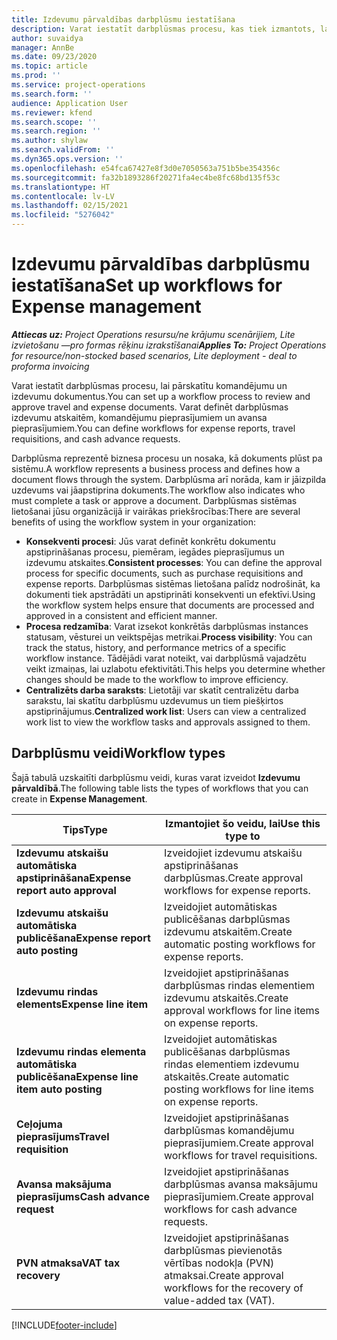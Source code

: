 ```yaml
---
title: Izdevumu pārvaldības darbplūsmu iestatīšana
description: Varat iestatīt darbplūsmas procesu, kas tiek izmantots, lai pārskatītu komandējumu un izdevumu dokumentus.
author: suvaidya
manager: AnnBe
ms.date: 09/23/2020
ms.topic: article
ms.prod: ''
ms.service: project-operations
ms.search.form: ''
audience: Application User
ms.reviewer: kfend
ms.search.scope: ''
ms.search.region: ''
ms.author: shylaw
ms.search.validFrom: ''
ms.dyn365.ops.version: ''
ms.openlocfilehash: e54fca67427e8f3d0e7050563a751b5be354356c
ms.sourcegitcommit: fa32b1893286f20271fa4ec4be8fc68bd135f53c
ms.translationtype: HT
ms.contentlocale: lv-LV
ms.lasthandoff: 02/15/2021
ms.locfileid: "5276042"
---
```

# <a name="set-up-workflows-for-expense-management"></a><span data-ttu-id="1549d-103">Izdevumu pārvaldības darbplūsmu iestatīšana</span><span class="sxs-lookup"><span data-stu-id="1549d-103">Set up workflows for Expense management</span></span>

<span data-ttu-id="1549d-104">_**Attiecas uz:** Project Operations resursu/ne krājumu scenārijiem, Lite izvietošanu —pro formas rēķinu izrakstīšanai_</span><span class="sxs-lookup"><span data-stu-id="1549d-104">_**Applies To:** Project Operations for resource/non-stocked based scenarios, Lite deployment - deal to proforma invoicing_</span></span>

<span data-ttu-id="1549d-105">Varat iestatīt darbplūsmas procesu, lai pārskatītu komandējumu un izdevumu dokumentus.</span><span class="sxs-lookup"><span data-stu-id="1549d-105">You can set up a workflow process to review and approve travel and expense documents.</span></span> <span data-ttu-id="1549d-106">Varat definēt darbplūsmas izdevumu atskaitēm, komandējumu pieprasījumiem un avansa pieprasījumiem.</span><span class="sxs-lookup"><span data-stu-id="1549d-106">You can define workflows for expense reports, travel requisitions, and cash advance requests.</span></span>

<span data-ttu-id="1549d-107">Darbplūsma reprezentē biznesa procesu un nosaka, kā dokuments plūst pa sistēmu.</span><span class="sxs-lookup"><span data-stu-id="1549d-107">A workflow represents a business process and defines how a document flows through the system.</span></span> <span data-ttu-id="1549d-108">Darbplūsma arī norāda, kam ir jāizpilda uzdevums vai jāapstiprina dokuments.</span><span class="sxs-lookup"><span data-stu-id="1549d-108">The workflow also indicates who must complete a task or approve a document.</span></span> <span data-ttu-id="1549d-109">Darbplūsmas sistēmas lietošanai jūsu organizācijā ir vairākas priekšrocības:</span><span class="sxs-lookup"><span data-stu-id="1549d-109">There are several benefits of using the workflow system in your organization:</span></span>

- <span data-ttu-id="1549d-110">**Konsekventi procesi**: Jūs varat definēt konkrētu dokumentu apstiprināšanas procesu, piemēram, iegādes pieprasījumus un izdevumu atskaites.</span><span class="sxs-lookup"><span data-stu-id="1549d-110">**Consistent processes**: You can define the approval process for specific documents, such as purchase requisitions and expense reports.</span></span> <span data-ttu-id="1549d-111">Darbplūsmas sistēmas lietošana palīdz nodrošināt, ka dokumenti tiek apstrādāti un apstiprināti konsekventi un efektīvi.</span><span class="sxs-lookup"><span data-stu-id="1549d-111">Using the workflow system helps ensure that documents are processed and approved in a consistent and efficient manner.</span></span>
- <span data-ttu-id="1549d-112">**Procesa redzamība**: Varat izsekot konkrētās darbplūsmas instances statusam, vēsturei un veiktspējas metrikai.</span><span class="sxs-lookup"><span data-stu-id="1549d-112">**Process visibility**: You can track the status, history, and performance metrics of a specific workflow instance.</span></span> <span data-ttu-id="1549d-113">Tādējādi varat noteikt, vai darbplūsmā vajadzētu veikt izmaiņas, lai uzlabotu efektivitāti.</span><span class="sxs-lookup"><span data-stu-id="1549d-113">This helps you determine whether changes should be made to the workflow to improve efficiency.</span></span>
- <span data-ttu-id="1549d-114">**Centralizēts darba saraksts**: Lietotāji var skatīt centralizētu darba sarakstu, lai skatītu darbplūsmu uzdevumus un tiem piešķirtos apstiprinājumus.</span><span class="sxs-lookup"><span data-stu-id="1549d-114">**Centralized work list**: Users can view a centralized work list to view the workflow tasks and approvals assigned to them.</span></span> 

## <a name="workflow-types"></a><span data-ttu-id="1549d-115">Darbplūsmu veidi</span><span class="sxs-lookup"><span data-stu-id="1549d-115">Workflow types</span></span>

<span data-ttu-id="1549d-116">Šajā tabulā uzskaitīti darbplūsmu veidi, kuras varat izveidot **Izdevumu pārvaldībā**.</span><span class="sxs-lookup"><span data-stu-id="1549d-116">The following table lists the types of workflows that you can create in **Expense Management**.</span></span>


|              <span data-ttu-id="1549d-117"><strong>Tips</strong></span><span class="sxs-lookup"><span data-stu-id="1549d-117"><strong>Type</strong></span></span>              |                   <span data-ttu-id="1549d-118"><strong>Izmantojiet šo veidu, lai</strong></span><span class="sxs-lookup"><span data-stu-id="1549d-118"><strong>Use this type to</strong></span></span>                   |
|-------------------------------------------------|-----------------------------------------------------------------------|
|   <span data-ttu-id="1549d-119"><strong>Izdevumu atskaišu automātiska apstiprināšana</strong></span><span class="sxs-lookup"><span data-stu-id="1549d-119"><strong>Expense report auto approval</strong></span></span> |            <span data-ttu-id="1549d-120">Izveidojiet izdevumu atskaišu apstiprināšanas darbplūsmas.</span><span class="sxs-lookup"><span data-stu-id="1549d-120">Create approval workflows for expense reports.</span></span>             |
|  <span data-ttu-id="1549d-121"><strong>Izdevumu atskaišu automātiska publicēšana</strong></span><span class="sxs-lookup"><span data-stu-id="1549d-121"><strong>Expense report auto posting</strong></span></span>   |        <span data-ttu-id="1549d-122">Izveidojiet automātiskas publicēšanas darbplūsmas izdevumu atskaitēm.</span><span class="sxs-lookup"><span data-stu-id="1549d-122">Create automatic posting workflows for expense reports.</span></span>        |
|       <span data-ttu-id="1549d-123"><strong>Izdevumu rindas elements</strong></span><span class="sxs-lookup"><span data-stu-id="1549d-123"><strong>Expense line item</strong></span></span>        |     <span data-ttu-id="1549d-124">Izveidojiet apstiprināšanas darbplūsmas rindas elementiem izdevumu atskaitēs.</span><span class="sxs-lookup"><span data-stu-id="1549d-124">Create approval workflows for line items on expense reports.</span></span>      |
| <span data-ttu-id="1549d-125"><strong>Izdevumu rindas elementa automātiska publicēšana</strong></span><span class="sxs-lookup"><span data-stu-id="1549d-125"><strong>Expense line item auto posting</strong></span></span> | <span data-ttu-id="1549d-126">Izveidojiet automātiskas publicēšanas darbplūsmas rindas elementiem izdevumu atskaitēs.</span><span class="sxs-lookup"><span data-stu-id="1549d-126">Create automatic posting workflows for line items on expense reports.</span></span> |
|       <span data-ttu-id="1549d-127"><strong>Ceļojuma pieprasījums</strong></span><span class="sxs-lookup"><span data-stu-id="1549d-127"><strong>Travel requisition</strong></span></span>       |          <span data-ttu-id="1549d-128">Izveidojiet apstiprināšanas darbplūsmas komandējumu pieprasījumiem.</span><span class="sxs-lookup"><span data-stu-id="1549d-128">Create approval workflows for travel requisitions.</span></span>           |
|      <span data-ttu-id="1549d-129"><strong>Avansa maksājuma pieprasījums</strong></span><span class="sxs-lookup"><span data-stu-id="1549d-129"><strong>Cash advance request</strong></span></span>      |         <span data-ttu-id="1549d-130">Izveidojiet apstiprināšanas darbplūsmas avansa maksājumu pieprasījumiem.</span><span class="sxs-lookup"><span data-stu-id="1549d-130">Create approval workflows for cash advance requests.</span></span>          |
|        <span data-ttu-id="1549d-131"><strong>PVN atmaksa</strong></span><span class="sxs-lookup"><span data-stu-id="1549d-131"><strong>VAT tax recovery</strong></span></span>        | <span data-ttu-id="1549d-132">Izveidojiet apstiprināšanas darbplūsmas pievienotās vērtības nodokļa (PVN) atmaksai.</span><span class="sxs-lookup"><span data-stu-id="1549d-132">Create approval workflows for the recovery of value-added tax (VAT).</span></span>  |


[!INCLUDE[footer-include](../includes/footer-banner.md)]